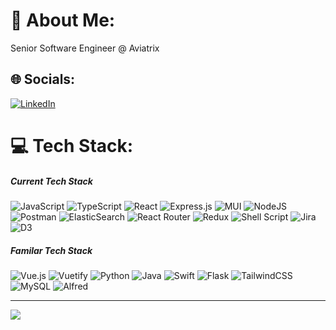 # 💫 About Me:
Senior Software Engineer @ Aviatrix


## 🌐 Socials:
[![LinkedIn](https://img.shields.io/badge/LinkedIn-%230077B5.svg?logo=linkedin&logoColor=white)](https://linkedin.com/in/tonychen47) 

# 💻 Tech Stack:

##### Current Tech Stack
![JavaScript](https://img.shields.io/badge/javascript-%23323330.svg?style=plastic&logo=javascript&logoColor=%23F7DF1E)
![TypeScript](https://img.shields.io/badge/typescript-%23007ACC.svg?style=plastic&logo=typescript&logoColor=white)
![React](https://img.shields.io/badge/react-%2320232a.svg?style=plastic&logo=react&logoColor=%2361DAFB)
![Express.js](https://img.shields.io/badge/express.js-%23404d59.svg?style=plastic&logo=express&logoColor=%2361DAFB)
![MUI](https://img.shields.io/badge/MUI-%230081CB.svg?style=plastic&logo=material-ui&logoColor=white)
![NodeJS](https://img.shields.io/badge/node.js-6DA55F?style=plastic&logo=node.js&logoColor=white)
![Postman](https://img.shields.io/badge/Postman-FF6C37?style=plastic&logo=postman&logoColor=white)
![ElasticSearch](https://img.shields.io/badge/-ElasticSearch-005571?style=plastic&logo=elasticsearch)
![React Router](https://img.shields.io/badge/React_Router-CA4245?style=plastic&logo=react-router&logoColor=white)
![Redux](https://img.shields.io/badge/redux-%23593d88.svg?style=plastic&logo=redux&logoColor=white)
![Shell Script](https://img.shields.io/badge/shell_script-%23121011.svg?style=plastic&logo=gnu-bash&logoColor=white)
![Jira](https://img.shields.io/badge/jira-%230A0FFF.svg?style=plastic&logo=jira&logoColor=white)
![D3](https://img.shields.io/badge/d3.js-%23323330.svg?style=plastic&logo=d3.js&logoColor=white&logoColor=%F47853)

##### Familar Tech Stack
![Vue.js](https://img.shields.io/badge/vuejs-%2335495e.svg?style=plastic&logo=vuedotjs&logoColor=%234FC08D)
![Vuetify](https://img.shields.io/badge/Vuetify-1867C0?style=plastic&logo=vuetify&logoColor=AEDDFF)
![Python](https://img.shields.io/badge/python-3670A0?style=plastic&logo=python&logoColor=ffdd54)
![Java](https://img.shields.io/badge/java-%23ED8B00.svg?style=plastic&logo=java&logoColor=white)
![Swift](https://img.shields.io/badge/swift-F54A2A?style=plastic&logo=swift&logoColor=white)
![Flask](https://img.shields.io/badge/flask-%23000.svg?style=plastic&logo=flask&logoColor=white)
![TailwindCSS](https://img.shields.io/badge/tailwindcss-%2338B2AC.svg?style=plastic&logo=tailwind-css&logoColor=white)
![MySQL](https://img.shields.io/badge/mysql-%2300f.svg?style=plastic&logo=mysql&logoColor=white)
![Alfred](https://img.shields.io/badge/alfred-%235C1F87.svg?style=plastic&logo=alfred)

---

[![](https://visitcount.itsvg.in/api?id=tonynchen&icon=0&color=0)](https://visitcount.itsvg.in)

